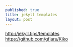 ```yaml
---
published: true
title: jekyll templates
layout: post
---
```

<http://jekyll.tips/templates>  
<https://github.com/gfjaru/Kiko>
